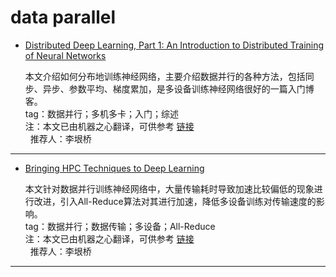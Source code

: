 # data parallel

* [Distributed Deep Learning, Part 1: An Introduction to Distributed Training of Neural Networks](http://engineering.skymind.io/distributed-deep-learning-part-1-an-introduction-to-distributed-training-of-neural-networks)
     
    本文介绍如何分布地训练神经网络，主要介绍数据并行的各种方法，包括同步、异步、参数平均、梯度累加，是多设备训练神经网络很好的一篇入门博客。<br>
    tag：数据并行；多机多卡；入门；综述<br>
    注：本文已由机器之心翻译，可供参考 [链接](https://www.jiqizhixin.com/articles/1529c920-78fa-49d5-8649-c5aed28efb9b)<br>
    推荐人：李垠桥
    
-----
* [Bringing HPC Techniques to Deep Learning](http://research.baidu.com/bringing-hpc-techniques-deep-learning/)
     
    本文针对数据并行训练神经网络中，大量传输耗时导致加速比较偏低的现象进行改进，引入All-Reduce算法对其进行加速，降低多设备训练对传输速度的影响。<br>
    tag：数据并行；数据传输；多设备；All-Reduce<br>
    注：本文已由机器之心翻译，可供参考 [链接](https://www.jiqizhixin.com/articles/61ad2d69-8eae-47b6-bcdd-fe2d853b7c20)<br>
    推荐人：李垠桥
    
-----
